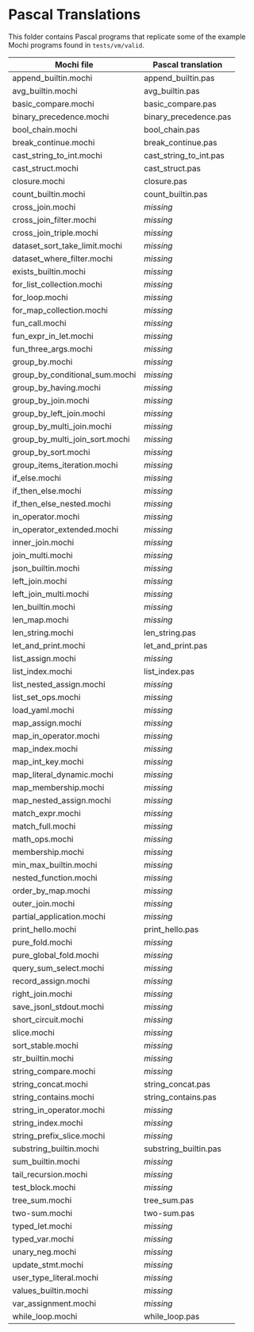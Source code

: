 # Pascal Translations

This folder contains Pascal programs that replicate some of the example Mochi programs found in `tests/vm/valid`.

| Mochi file | Pascal translation |
|------------|-------------------|
| append_builtin.mochi | append_builtin.pas |
| avg_builtin.mochi | avg_builtin.pas |
| basic_compare.mochi | basic_compare.pas |
| binary_precedence.mochi | binary_precedence.pas |
| bool_chain.mochi | bool_chain.pas |
| break_continue.mochi | break_continue.pas |
| cast_string_to_int.mochi | cast_string_to_int.pas |
| cast_struct.mochi | cast_struct.pas |
| closure.mochi | closure.pas |
| count_builtin.mochi | count_builtin.pas |
| cross_join.mochi | _missing_ |
| cross_join_filter.mochi | _missing_ |
| cross_join_triple.mochi | _missing_ |
| dataset_sort_take_limit.mochi | _missing_ |
| dataset_where_filter.mochi | _missing_ |
| exists_builtin.mochi | _missing_ |
| for_list_collection.mochi | _missing_ |
| for_loop.mochi | _missing_ |
| for_map_collection.mochi | _missing_ |
| fun_call.mochi | _missing_ |
| fun_expr_in_let.mochi | _missing_ |
| fun_three_args.mochi | _missing_ |
| group_by.mochi | _missing_ |
| group_by_conditional_sum.mochi | _missing_ |
| group_by_having.mochi | _missing_ |
| group_by_join.mochi | _missing_ |
| group_by_left_join.mochi | _missing_ |
| group_by_multi_join.mochi | _missing_ |
| group_by_multi_join_sort.mochi | _missing_ |
| group_by_sort.mochi | _missing_ |
| group_items_iteration.mochi | _missing_ |
| if_else.mochi | _missing_ |
| if_then_else.mochi | _missing_ |
| if_then_else_nested.mochi | _missing_ |
| in_operator.mochi | _missing_ |
| in_operator_extended.mochi | _missing_ |
| inner_join.mochi | _missing_ |
| join_multi.mochi | _missing_ |
| json_builtin.mochi | _missing_ |
| left_join.mochi | _missing_ |
| left_join_multi.mochi | _missing_ |
| len_builtin.mochi | _missing_ |
| len_map.mochi | _missing_ |
| len_string.mochi | len_string.pas |
| let_and_print.mochi | let_and_print.pas |
| list_assign.mochi | _missing_ |
| list_index.mochi | list_index.pas |
| list_nested_assign.mochi | _missing_ |
| list_set_ops.mochi | _missing_ |
| load_yaml.mochi | _missing_ |
| map_assign.mochi | _missing_ |
| map_in_operator.mochi | _missing_ |
| map_index.mochi | _missing_ |
| map_int_key.mochi | _missing_ |
| map_literal_dynamic.mochi | _missing_ |
| map_membership.mochi | _missing_ |
| map_nested_assign.mochi | _missing_ |
| match_expr.mochi | _missing_ |
| match_full.mochi | _missing_ |
| math_ops.mochi | _missing_ |
| membership.mochi | _missing_ |
| min_max_builtin.mochi | _missing_ |
| nested_function.mochi | _missing_ |
| order_by_map.mochi | _missing_ |
| outer_join.mochi | _missing_ |
| partial_application.mochi | _missing_ |
| print_hello.mochi | print_hello.pas |
| pure_fold.mochi | _missing_ |
| pure_global_fold.mochi | _missing_ |
| query_sum_select.mochi | _missing_ |
| record_assign.mochi | _missing_ |
| right_join.mochi | _missing_ |
| save_jsonl_stdout.mochi | _missing_ |
| short_circuit.mochi | _missing_ |
| slice.mochi | _missing_ |
| sort_stable.mochi | _missing_ |
| str_builtin.mochi | _missing_ |
| string_compare.mochi | _missing_ |
| string_concat.mochi | string_concat.pas |
| string_contains.mochi | string_contains.pas |
| string_in_operator.mochi | _missing_ |
| string_index.mochi | _missing_ |
| string_prefix_slice.mochi | _missing_ |
| substring_builtin.mochi | substring_builtin.pas |
| sum_builtin.mochi | _missing_ |
| tail_recursion.mochi | _missing_ |
| test_block.mochi | _missing_ |
| tree_sum.mochi | tree_sum.pas |
| two-sum.mochi | two-sum.pas |
| typed_let.mochi | _missing_ |
| typed_var.mochi | _missing_ |
| unary_neg.mochi | _missing_ |
| update_stmt.mochi | _missing_ |
| user_type_literal.mochi | _missing_ |
| values_builtin.mochi | _missing_ |
| var_assignment.mochi | _missing_ |
| while_loop.mochi | while_loop.pas |
